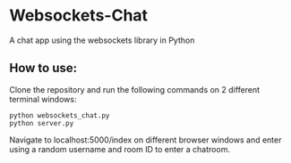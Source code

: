 # Websockets-Chat
A chat app using the websockets library in Python

## How to use:

Clone the repository and run the following commands on 2 different terminal windows:

```
python websockets_chat.py
python server.py
```

Navigate to localhost:5000/index on different browser windows and enter using a random username and room ID to enter a chatroom.
